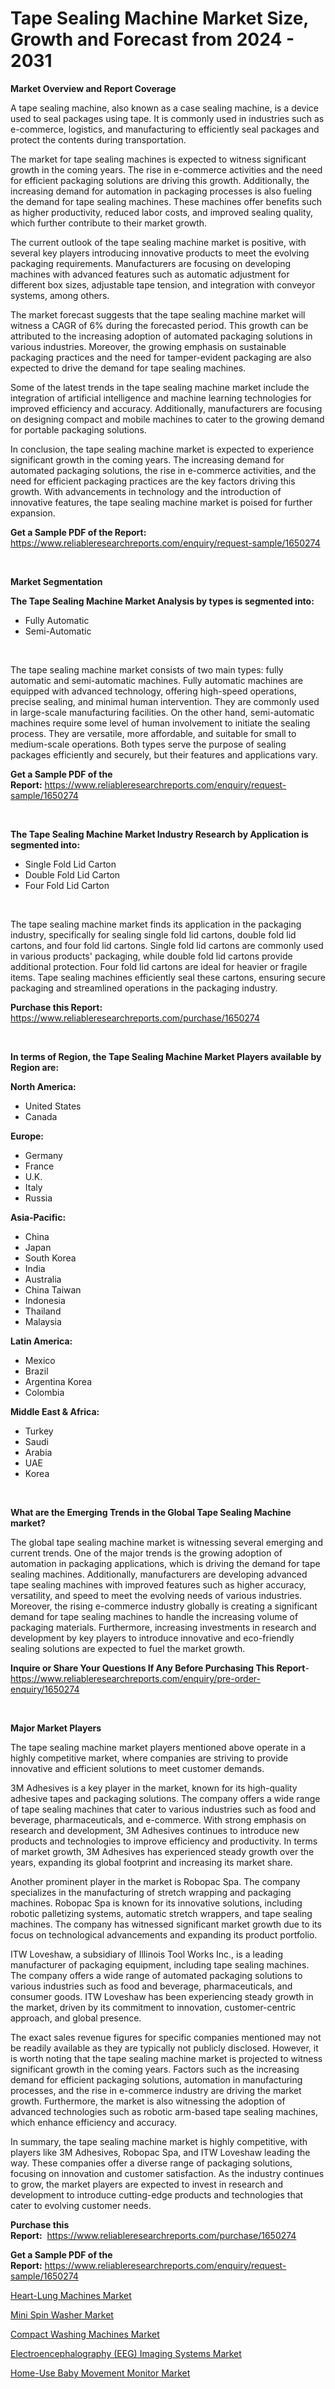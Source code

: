 <p><h1>Tape Sealing Machine Market Size, Growth and Forecast from 2024 - 2031</h1></p><p><strong>Market Overview and Report Coverage</strong></p>
<p><p>A tape sealing machine, also known as a case sealing machine, is a device used to seal packages using tape. It is commonly used in industries such as e-commerce, logistics, and manufacturing to efficiently seal packages and protect the contents during transportation.</p><p>The market for tape sealing machines is expected to witness significant growth in the coming years. The rise in e-commerce activities and the need for efficient packaging solutions are driving this growth. Additionally, the increasing demand for automation in packaging processes is also fueling the demand for tape sealing machines. These machines offer benefits such as higher productivity, reduced labor costs, and improved sealing quality, which further contribute to their market growth.</p><p>The current outlook of the tape sealing machine market is positive, with several key players introducing innovative products to meet the evolving packaging requirements. Manufacturers are focusing on developing machines with advanced features such as automatic adjustment for different box sizes, adjustable tape tension, and integration with conveyor systems, among others.</p><p>The market forecast suggests that the tape sealing machine market will witness a CAGR of 6% during the forecasted period. This growth can be attributed to the increasing adoption of automated packaging solutions in various industries. Moreover, the growing emphasis on sustainable packaging practices and the need for tamper-evident packaging are also expected to drive the demand for tape sealing machines.</p><p>Some of the latest trends in the tape sealing machine market include the integration of artificial intelligence and machine learning technologies for improved efficiency and accuracy. Additionally, manufacturers are focusing on designing compact and mobile machines to cater to the growing demand for portable packaging solutions.</p><p>In conclusion, the tape sealing machine market is expected to experience significant growth in the coming years. The increasing demand for automated packaging solutions, the rise in e-commerce activities, and the need for efficient packaging practices are the key factors driving this growth. With advancements in technology and the introduction of innovative features, the tape sealing machine market is poised for further expansion.</p></p>
<p><strong>Get a Sample PDF of the Report:</strong> <a href="https://www.reliableresearchreports.com/enquiry/request-sample/1650274">https://www.reliableresearchreports.com/enquiry/request-sample/1650274</a></p>
<p>&nbsp;</p>
<p><strong>Market Segmentation</strong></p>
<p><strong>The Tape Sealing Machine Market Analysis by types is segmented into:</strong></p>
<p><ul><li>Fully Automatic</li><li>Semi-Automatic</li></ul></p>
<p>&nbsp;</p>
<p><p>The tape sealing machine market consists of two main types: fully automatic and semi-automatic machines. Fully automatic machines are equipped with advanced technology, offering high-speed operations, precise sealing, and minimal human intervention. They are commonly used in large-scale manufacturing facilities. On the other hand, semi-automatic machines require some level of human involvement to initiate the sealing process. They are versatile, more affordable, and suitable for small to medium-scale operations. Both types serve the purpose of sealing packages efficiently and securely, but their features and applications vary.</p></p>
<p><strong>Get a Sample PDF of the Report:</strong>&nbsp;<a href="https://www.reliableresearchreports.com/enquiry/request-sample/1650274">https://www.reliableresearchreports.com/enquiry/request-sample/1650274</a></p>
<p>&nbsp;</p>
<p><strong>The Tape Sealing Machine Market Industry Research by Application is segmented into:</strong></p>
<p><ul><li>Single Fold Lid Carton</li><li>Double Fold Lid Carton</li><li>Four Fold Lid Carton</li></ul></p>
<p>&nbsp;</p>
<p><p>The tape sealing machine market finds its application in the packaging industry, specifically for sealing single fold lid cartons, double fold lid cartons, and four fold lid cartons. Single fold lid cartons are commonly used in various products' packaging, while double fold lid cartons provide additional protection. Four fold lid cartons are ideal for heavier or fragile items. Tape sealing machines efficiently seal these cartons, ensuring secure packaging and streamlined operations in the packaging industry.</p></p>
<p><strong>Purchase this Report:</strong>&nbsp; <a href="https://www.reliableresearchreports.com/purchase/1650274">https://www.reliableresearchreports.com/purchase/1650274</a></p>
<p>&nbsp;</p>
<p><strong>In terms of Region, the Tape Sealing Machine Market Players available by Region are:</strong></p>
<p>
    <p> <strong> North America: </strong>
        <ul>
            <li>United States</li>
            <li>Canada</li>
        </ul>
        </p> 
    <p> <strong> Europe: </strong>
        <ul>
            <li>Germany</li>
            <li>France</li>
            <li>U.K.</li>
            <li>Italy</li>
            <li>Russia</li>
        </ul>
        </p> 
    <p> <strong> Asia-Pacific: </strong>
        <ul>
            <li>China</li>
            <li>Japan</li>
            <li>South Korea</li>
            <li>India</li>
            <li>Australia</li>
            <li>China Taiwan</li>
            <li>Indonesia</li>
            <li>Thailand</li>
            <li>Malaysia</li>
        </ul>
        </p> 
    <p> <strong> Latin America: </strong>
        <ul>
            <li>Mexico</li>
            <li>Brazil</li>
            <li>Argentina Korea</li>
            <li>Colombia</li>
        </ul>
        </p> 
    <p> <strong> Middle East & Africa: </strong>
        <ul>
            <li>Turkey</li>
            <li>Saudi</li>
            <li>Arabia</li>
            <li>UAE</li>
            <li>Korea</li>
        </ul>
    </p>
    </p>
<p>&nbsp;</p>
<p><strong>What are the Emerging Trends in the Global Tape Sealing Machine market?</strong></p>
<p><p>The global tape sealing machine market is witnessing several emerging and current trends. One of the major trends is the growing adoption of automation in packaging applications, which is driving the demand for tape sealing machines. Additionally, manufacturers are developing advanced tape sealing machines with improved features such as higher accuracy, versatility, and speed to meet the evolving needs of various industries. Moreover, the rising e-commerce industry globally is creating a significant demand for tape sealing machines to handle the increasing volume of packaging materials. Furthermore, increasing investments in research and development by key players to introduce innovative and eco-friendly sealing solutions are expected to fuel the market growth.</p></p>
<p><strong>Inquire or Share Your Questions If Any Before Purchasing This Report</strong>- <a href="https://www.reliableresearchreports.com/enquiry/pre-order-enquiry/1650274">https://www.reliableresearchreports.com/enquiry/pre-order-enquiry/1650274</a></p>
<p>&nbsp;</p>
<p><strong>Major Market Players</strong></p>
<p><p>The tape sealing machine market players mentioned above operate in a highly competitive market, where companies are striving to provide innovative and efficient solutions to meet customer demands. </p><p>3M Adhesives is a key player in the market, known for its high-quality adhesive tapes and packaging solutions. The company offers a wide range of tape sealing machines that cater to various industries such as food and beverage, pharmaceuticals, and e-commerce. With strong emphasis on research and development, 3M Adhesives continues to introduce new products and technologies to improve efficiency and productivity. In terms of market growth, 3M Adhesives has experienced steady growth over the years, expanding its global footprint and increasing its market share.</p><p>Another prominent player in the market is Robopac Spa. The company specializes in the manufacturing of stretch wrapping and packaging machines. Robopac Spa is known for its innovative solutions, including robotic palletizing systems, automatic stretch wrappers, and tape sealing machines. The company has witnessed significant market growth due to its focus on technological advancements and expanding its product portfolio.</p><p>ITW Loveshaw, a subsidiary of Illinois Tool Works Inc., is a leading manufacturer of packaging equipment, including tape sealing machines. The company offers a wide range of automated packaging solutions to various industries such as food and beverage, pharmaceuticals, and consumer goods. ITW Loveshaw has been experiencing steady growth in the market, driven by its commitment to innovation, customer-centric approach, and global presence.</p><p>The exact sales revenue figures for specific companies mentioned may not be readily available as they are typically not publicly disclosed. However, it is worth noting that the tape sealing machine market is projected to witness significant growth in the coming years. Factors such as the increasing demand for efficient packaging solutions, automation in manufacturing processes, and the rise in e-commerce industry are driving the market growth. Furthermore, the market is also witnessing the adoption of advanced technologies such as robotic arm-based tape sealing machines, which enhance efficiency and accuracy.</p><p>In summary, the tape sealing machine market is highly competitive, with players like 3M Adhesives, Robopac Spa, and ITW Loveshaw leading the way. These companies offer a diverse range of packaging solutions, focusing on innovation and customer satisfaction. As the industry continues to grow, the market players are expected to invest in research and development to introduce cutting-edge products and technologies that cater to evolving customer needs.</p></p>
<p><strong>Purchase this Report:</strong>&nbsp;&nbsp;<a href="https://www.reliableresearchreports.com/purchase/1650274">https://www.reliableresearchreports.com/purchase/1650274</a></p>
<p></p>
<p><strong>Get a Sample PDF of the Report:</strong>&nbsp;<a href="https://www.reliableresearchreports.com/enquiry/request-sample/1650274">https://www.reliableresearchreports.com/enquiry/request-sample/1650274</a></p>
<p><p><a href="https://medium.com/@jhonwin654/heart-lung-machines-market-size-cagr-trends-2024-2030-64a2393fd30d">Heart-Lung Machines Market</a></p><p><a href="https://github.com/Chiragrp22/Market-Research-Report-List-2/blob/main/mini-spin-washer-market.md">Mini Spin Washer Market</a></p><p><a href="https://github.com/Chiragrp23/Market-Research-Report-List-2/blob/main/compact-washing-machines-market.md">Compact Washing Machines Market</a></p><p><a href="https://medium.com/@jhonwin654/electroencephalography-eeg-imaging-systems-market-analysis-its-cagr-market-segmentation-and-2a69369471fd">Electroencephalography (EEG) Imaging Systems Market</a></p><p><a href="https://medium.com/@jhonwin654/home-use-baby-movement-monitor-market-furnishes-information-on-market-share-market-trends-and-de4d202c3a04">Home-Use Baby Movement Monitor Market</a></p></p>